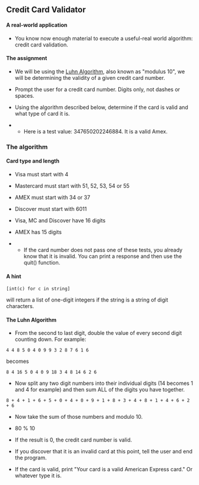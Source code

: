 ## Credit Card Validator

#### A real-world application

* You know now enough material to execute a useful-real world algorithm: credit card validation.

#### The assignment

* We will be using the [Luhn Algorithm](http://en.wikipedia.org/wiki/Luhn_algorithm), also known as "modulus 10", we will be determining the validity of a given credit card number.

* Prompt the user for a credit card number. Digits only, not dashes or spaces.

* Using the algorithm described below, determine if the card is valid and what type of card it is.

* * Here is a test value: 347650202246884. It is a valid Amex.

### The algorithm

#### Card type and length

* Visa must start with 4

* Mastercard must start with 51, 52, 53, 54 or 55

* AMEX must start with 34 or 37

* Discover must start with 6011

* Visa, MC and Discover have 16 digits

* AMEX has 15 digits

* * If the card number does not pass one of these tests, you already know that it is invalid. You can print a response and then use the quit() function.

#### A hint

```[int(c) for c in string]```

will return a list of one-digit integers if the string is a string of digit characters.

#### The Luhn Algorithm

* From the second to last digit, double the value of every second digit counting down. For example:

`4 4 8 5 0 4 0 9 9 3 2 8 7 6 1 6`

becomes

`8 4 16 5 0 4 0 9 18 3 4 8 14 6 2 6`

* Now split any two digit numbers into their individual digits (14 becomes 1 and 4 for example) and then sum ALL of the digits you have together.

`8 + 4 + 1 + 6 + 5 + 0 + 4 + 0 + 9 + 1 + 8 + 3 + 4 + 8 + 1 + 4 + 6 + 2 + 6`

* Now take the sum of those numbers and modulo 10.

* 80 % 10

* If the result is 0, the credit card number is valid.

* If you discover that it is an invalid card at this point, tell the user and end the program.

* If the card is valid, print "Your card is a valid American Express card." Or whatever type it is.
